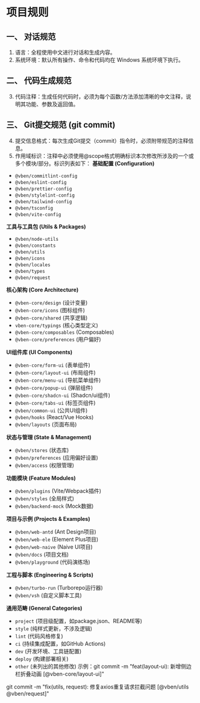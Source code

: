 # 项目规则

## 一、 对话规范

1. 语言：全程使用中文进行对话和生成内容。
2. 系统环境：默认所有操作、命令和代码均在 Windows 系统环境下执行。

## 二、 代码生成规范

3. 代码注释：生成任何代码时，必须为每个函数/方法添加清晰的中文注释，说明其功能、参数及返回值。

## 三、 Git提交规范 (git commit)

4. 提交信息格式：每次生成Git提交（commit）指令时，必须附带规范的注释信息。
5. 作用域标识：注释中必须使用@scope格式明确标识本次修改所涉及的一个或多个模块/部分。标识列表如下： **基础配置 (Configuration)**

- `@vben/commitlint-config`
- `@vben/eslint-config`
- `@vben/prettier-config`
- `@vben/stylelint-config`
- `@vben/tailwind-config`
- `@vben/tsconfig`
- `@vben/vite-config`

**工具与工具包 (Utils & Packages)**

- `@vben/node-utils`
- `@vben/constants`
- `@vben/utils`
- `@vben/icons`
- `@vben/locales`
- `@vben/types`
- `@vben/request`

**核心架构 (Core Architecture)**

- `@vben-core/design` (设计变量)
- `@vben-core/icons` (图标组件)
- `@vben-core/shared` (共享逻辑)
- `vben-core/typings` (核心类型定义)
- `@vben-core/composables` (Composables)
- `@vben-core/preferences` (用户偏好)

**UI组件库 (UI Components)**

- `@vben-core/form-ui` (表单组件)
- `@vben-core/layout-ui` (布局组件)
- `@vben-core/menu-ui` (导航菜单组件)
- `@vben-core/popup-ui` (弹层组件)
- `@vben-core/shadcn-ui` (Shadcn/ui组件)
- `@vben-core/tabs-ui` (标签页组件)
- `@vben/common-ui` (公共UI组件)
- `@vben/hooks` (React/Vue Hooks)
- `@vben/layouts` (页面布局)

**状态与管理 (State & Management)**

- `@vben/stores` (状态库)
- `@vben/preferences` (应用偏好设置)
- `@vben/access` (权限管理)

**功能模块 (Feature Modules)**

- `@vben/plugins` (Vite/Webpack插件)
- `@vben/styles` (全局样式)
- `@vben/backend-mock` (Mock数据)

**项目与示例 (Projects & Examples)**

- `@vben/web-antd` (Ant Design项目)
- `@vben/web-ele` (Element Plus项目)
- `@vben/web-naive` (Naive UI项目)
- `@vben/docs` (项目文档)
- `@vben/playground` (代码演练场)

**工程与脚本 (Engineering & Scripts)**

- `@vben/turbo-run` (Turborepo运行器)
- `@vben/vsh` (自定义脚本工具)

**通用范畴 (General Categories)**

- `project` (项目级配置，如package.json、README等)
- `style` (纯样式更新，不涉及逻辑)
- `lint` (代码风格修复)
- `ci` (持续集成配置，如GitHub Actions)
- `dev` (开发环境、工具链配置)
- `deploy` (构建部署相关)
- `other` (未列出的其他修改) 示例：git commit -m "feat(layout-ui): 新增侧边栏折叠动画 [@vben-core/layout-ui]"

git commit -m "fix(utils, request): 修复axios重复请求拦截问题 [@vben/utils @vben/request]"
